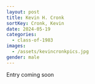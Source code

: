 ```yaml
---
layout: post
title: Kevin H. Cronk
sortKey: Cronk, Kevin
date: 2024-05-19
categories:
  - class-of-1983
images:
  - /assets/kevincronkpics.jpg
gender: male
---
```

E﻿ntry coming soon